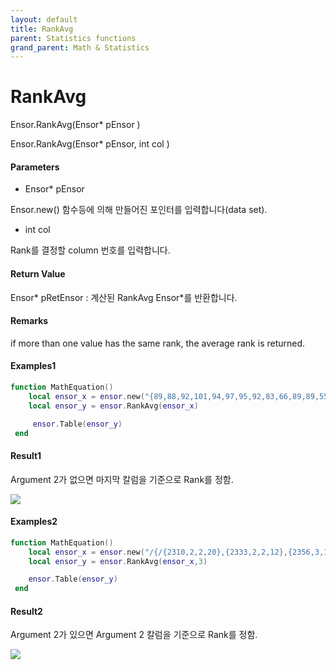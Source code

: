 ```yaml
---
layout: default
title: RankAvg
parent: Statistics functions
grand_parent: Math & Statistics
---
```


# RankAvg

Ensor.RankAvg\(Ensor\* pEnsor \)

Ensor.RankAvg\(Ensor\* pEnsor, int col \)

#### Parameters

* Ensor\* pEnsor

Ensor.new\(\) 함수등에 의해 만들어진 포인터를 입력합니다\(data set\).

* int col

Rank를 결정할 column 번호를 입력합니다.

#### Return Value

Ensor\* pRetEnsor : 계산된 RankAvg Ensor\*를 반환합니다.

#### Remarks

if more than one value has the same rank, the average rank is returned.

#### Examples1

```lua
function MathEquation()
    local ensor_x = ensor.new("{89,88,92,101,94,97,95,92,83,66,89,89,55,88}")
    local ensor_y = ensor.RankAvg(ensor_x)

     ensor.Table(ensor_y)
 end
```

#### Result1

Argument 2가 없으면 마지막 칼럼을 기준으로 Rank를 정함.

![](./StatisticsAPI/RankAvgResult.png)

#### Examples2

```lua
function MathEquation()
	local ensor_x = ensor.new("/{/{2310,2,2,20},{2333,2,2,12},{2356,3,1.5,33},{2379,3,2,43},{2402,2,3,53},{2425,4,2,23},{2448,2,1.5,99},{2471,2,2,34},{2494,3,3,23},{2517,4,4,55},{2540,2,3,22/}/}")
 	local ensor_y = ensor.RankAvg(ensor_x,3)

 	ensor.Table(ensor_y)
 end
```

#### Result2

Argument 2가 있으면 Argument 2 칼럼을 기준으로 Rank를 정함.

![](./StatisticsAPI/RankAveResultTable2.png)

